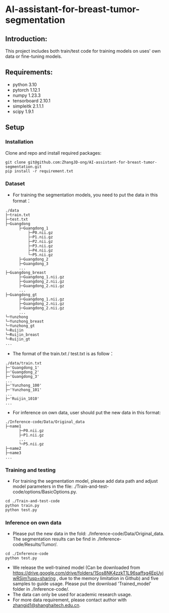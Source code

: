 # AI-assistant-for-breast-tumor-segmentation

## Introduction:
This project includes both train/test code for training models on uses' own data or fine-tuning models.


## Requirements:
* python 3.10
* pytorch 1.12.1
* numpy 1.23.3
* tensorboard 2.10.1
* simpleitk 2.1.1.1
* scipy 1.9.1

## Setup

### Installation
Clone and repo and install required packages:
```
git clone git@github.com:ZhangJD-ong/AI-assistant-for-breast-tumor-segmentation.git
pip install -r requirement.txt
```
### Dataset
* For training the segmentation models, you need to put the data in this format：

```
./data
├─train.txt
├─test.txt
├─Guangdong
      ├─Guangdong_1
          ├─P0.nii.gz
          ├─P1.nii.gz
          ├─P2.nii.gz
          ├─P3.nii.gz
          ├─P4.nii.gz     
          └─P5.nii.gz
      ├─Guangdong_2
      ├─Guangdong_3
      ...
├─Guangdong_breast
      ├─Guangdong_1.nii.gz
      ├─Guangdong_2.nii.gz
      ├─Guangdong_2.nii.gz
      ...
├─Guangdong_gt
      ├─Guangdong_1.nii.gz
      ├─Guangdong_2.nii.gz
      ├─Guangdong_2.nii.gz
      ...         
└─Yunzhong
└─Yunzhong_breast
└─Yunzhong_gt
└─Ruijin
└─Ruijin_breast
└─Ruijin_gt
...
```
* The format of the train.txt / test.txt is as follow：
```
./data/train.txt
├─'Guangdong_1'
├─'Guangdong_2'
├─'Guangdong_3'
...
├─'Yunzhong_100'
├─'Yunzhong_101'
...
├─'Ruijin_1010'
...
```
* For inference on own data, user should put the new data in this format:
```
./Inference-code/Data/Original_data
├─name1
      ├─P0.nii.gz
      ├─P1.nii.gz
      ...
      └─P5.nii.gz
├─name2
├─name3
...
```

### Training and testing
* For training the segmentation model, please add data path and adjust model parameters in the file: ./Train-and-test-code/options/BasicOptions.py. 
```
cd ./Train-and-test-code
python train.py
python test.py
```
### Inference on own data
* Please put the new data in the fold: ./Inference-code/Data/Original_data. The segmentation results can be find in ./Inference-code/Results/Tumor/.
```
cd ./Inference-code
python test.py
```
* We release the well-trained model (Can be downloaded from https://drive.google.com/drive/folders/1Sos8NK4zzkT1L96saffsg4EpUyjwRSjm?usp=sharing , due to the memory limitation in Github) and five samples to guide usage. Please put the download 'Trained_model' folder in ./Inference-code/.
* The data can only be used for academic research usage.
* For more data requirement, please contact author with zhangjd1@shanghaitech.edu.cn.






